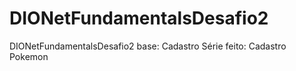 # DIONetFundamentalsDesafio2
DIONetFundamentalsDesafio2 base: Cadastro Série feito: Cadastro Pokemon
